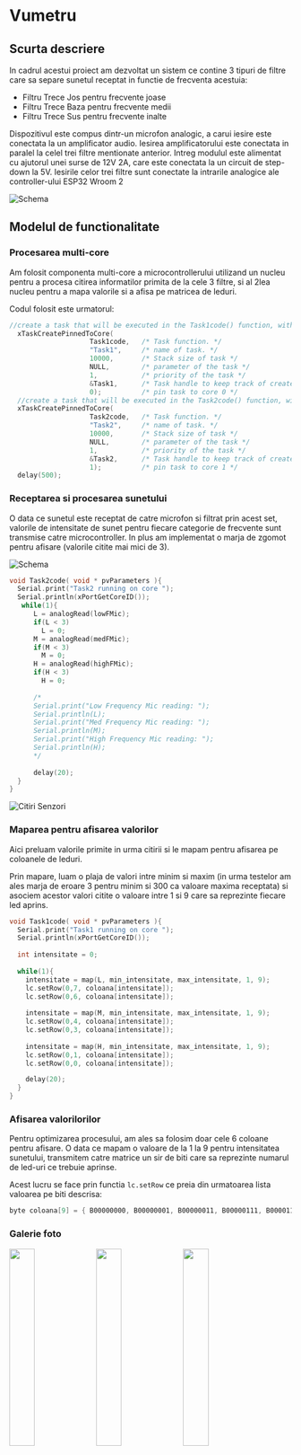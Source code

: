 # Vumetru 
## Scurta descriere

In cadrul acestui proiect am dezvoltat un sistem ce contine 3 tipuri de filtre care sa separe sunetul receptat in functie de frecventa acestuia:
- Filtru Trece Jos pentru frecvente joase
- Filtru Trece Baza pentru frecvente medii
- Filtru Trece Sus pentru frecvente inalte

Dispozitivul este compus dintr-un microfon analogic, a carui iesire este conectata la un amplificator audio. Iesirea amplificatorului este conectata in paralel la celel trei filtre mentionate anterior. 
Intreg modulul este alimentat cu ajutorul unei surse de 12V 2A, care este conectata la un circuit de step-down la 5V.
Iesirile celor trei filtre sunt conectate la intrarile analogice ale controller-ului ESP32 Wroom 2

![Schema](src/Screenshot_46.png)

## Modelul de functionalitate

### Procesarea multi-core

Am folosit componenta multi-core a microcontrollerului utilizand un nucleu pentru a procesa citirea informatilor primita de la cele 3 filtre, si al 2lea nucleu pentru a mapa valorile si a afisa pe matricea de leduri.

Codul folosit este urmatorul:

```cpp
//create a task that will be executed in the Task1code() function, with priority 1 and executed on core 0
  xTaskCreatePinnedToCore(
                    Task1code,   /* Task function. */
                    "Task1",     /* name of task. */
                    10000,       /* Stack size of task */
                    NULL,        /* parameter of the task */
                    1,           /* priority of the task */
                    &Task1,      /* Task handle to keep track of created task */
                    0);          /* pin task to core 0 */                   
  //create a task that will be executed in the Task2code() function, with priority 1 and executed on core 1
  xTaskCreatePinnedToCore(
                    Task2code,   /* Task function. */
                    "Task2",     /* name of task. */
                    10000,       /* Stack size of task */
                    NULL,        /* parameter of the task */
                    1,           /* priority of the task */
                    &Task2,      /* Task handle to keep track of created task */
                    1);          /* pin task to core 1 */
  delay(500); 
```

### Receptarea si procesarea sunetului

O data ce sunetul este receptat de catre microfon si filtrat prin acest set, valorile de intensitate de sunet pentru fiecare categorie de frecvente sunt transmise catre microcontroller. In plus am implementat o marja de zgomot pentru afisare (valorile citite mai mici de 3).

![Schema](src/7945a24c-7f7f-4440-8351-de8ab81ef8eb.jpg)

```cpp
void Task2code( void * pvParameters ){
  Serial.print("Task2 running on core ");
  Serial.println(xPortGetCoreID());
   while(1){
      L = analogRead(lowFMic);
      if(L < 3)
        L = 0;
      M = analogRead(medFMic);
      if(M < 3)
        M = 0;
      H = analogRead(highFMic);
      if(H < 3)
        H = 0;
      
      /*
      Serial.print("Low Frequency Mic reading: ");
      Serial.println(L);
      Serial.print("Med Frequency Mic reading: ");
      Serial.println(M);
      Serial.print("High Frequency Mic reading: ");
      Serial.println(H);
      */
      
      delay(20);
  }
}
```


![Citiri Senzori](src/CitiriSenzori.PNG)


### Maparea pentru afisarea valorilor

Aici preluam valorile primite in urma citirii si le mapam pentru afisarea pe coloanele de leduri.

Prin mapare, luam o plaja de valori intre minim si maxim (in urma testelor am ales marja de eroare 3 pentru minim si 300 ca valoare maxima receptata) si asociem acestor valori citite o valoare intre 1 si 9 care sa reprezinte fiecare led aprins.

```cpp
void Task1code( void * pvParameters ){
  Serial.print("Task1 running on core ");
  Serial.println(xPortGetCoreID());
  
  int intensitate = 0;
  
  while(1){
    intensitate = map(L, min_intensitate, max_intensitate, 1, 9);
    lc.setRow(0,7, coloana[intensitate]);
    lc.setRow(0,6, coloana[intensitate]);
    
    intensitate = map(M, min_intensitate, max_intensitate, 1, 9);
    lc.setRow(0,4, coloana[intensitate]);
    lc.setRow(0,3, coloana[intensitate]);
    
    intensitate = map(H, min_intensitate, max_intensitate, 1, 9);
    lc.setRow(0,1, coloana[intensitate]);
    lc.setRow(0,0, coloana[intensitate]);

    delay(20);
  }
}
```

### Afisarea valorilorilor

Pentru optimizarea procesului, am ales sa folosim doar cele 6 coloane pentru afisare. O data ce mapam o valoare de la 1 la 9 pentru intensitatea sunetului, transmitem catre matrice un sir de biti care sa reprezinte numarul de led-uri ce trebuie aprinse.

Acest lucru se face prin functia `lc.setRow` ce preia din urmatoarea lista valoarea pe biti descrisa:
```cpp
byte coloana[9] = { B00000000, B00000001, B00000011, B00000111, B00001111, B00011111, B00111111, B01111111, B11111111 };
```


### Galerie foto
<img src="src/WhatsApp Image 2022-05-14 at 14.46.28 (1).jpeg" width="30%"></img> 
<img src="src/WhatsApp Image 2022-05-14 at 14.46.28 (2).jpeg" width="30%"></img> 
<img src="src/WhatsApp Image 2022-05-14 at 14.46.28.jpeg" width="30%"></img> 
